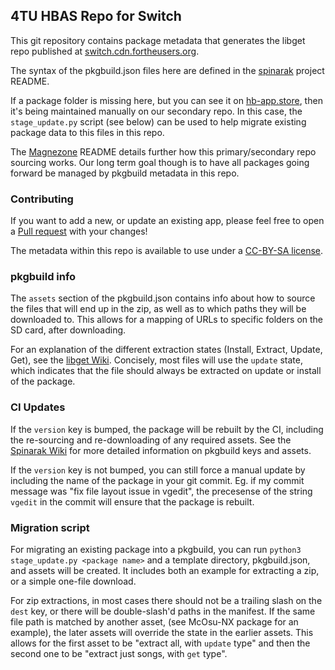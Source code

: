 ## 4TU HBAS Repo for Switch
This git repository contains package metadata that generates the libget repo published at [switch.cdn.fortheusers.org](https://switch.cdn.fortheusers.org/repo.json).

The syntax of the pkgbuild.json files here are defined in the [spinarak](https://github.com/fortheusers/spinarak) project README.

If a package folder is missing here, but you can see it on [hb-app.store](https://hb-app.store), then it's being maintained manually on our secondary repo. In this case, the `stage_update.py` script (see below) can be used to help migrate existing package data to this files in this repo.

The [Magnezone](https://github.com/fortheusers/magnezone) README details further how this primary/secondary repo sourcing works. Our long term goal though is to have all packages going forward be managed by pkgbuild metadata in this repo.

### Contributing
If you want to add a new, or update an existing app, please feel free to open a [Pull request](https://github.com/fortheusers/switch-hbas-repo/pulls) with your changes!

The metadata within this repo is available to use under a [CC-BY-SA license](https://creativecommons.org/licenses/by-sa/4.0/deed.en).

### pkgbuild info
The `assets` section of the pkgbuild.json contains info about how to source the files that will end up in the zip, as well as to which paths they will be downloaded to. This allows for a mapping of URLs to specific folders on the SD card, after downloading.

For an explanation of the different extraction states (Install, Extract, Update, Get), see the [libget Wiki](https://github.com/fortheusers/libget/wiki/Overview-&-Glossary). Concisely, most files will use the `update` state, which indicates that the file should always be extracted on update or install of the package.

### CI Updates
If the `version` key is bumped, the package will be rebuilt by the CI, including the re-sourcing and re-downloading of any required assets. See the [Spinarak Wiki](https://gitlab.com/4TU/spinarak/-/wikis/pkgbuild.json-specification) for more detailed information on pkgbuild keys and assets.

If the `version` key is not bumped, you can still force a manual update by including the name of the package in your git commit. Eg. if my commit message was "fix file layout issue in vgedit", the precesense of the string `vgedit` in the commit will ensure that the package is rebuilt.

### Migration script
For migrating an existing package into a pkgbuild, you can run `python3 stage_update.py <package name>` and a template directory, pkgbuild.json, and assets will be created. It includes both an example for extracting a zip, or a simple one-file download.

For zip extractions, in most cases there should not be a trailing slash on the `dest` key, or there will be double-slash'd paths in the manifest. If the same file path is matched by another asset, (see McOsu-NX package for an example), the later assets will override the state in the earlier assets. This allows for the first asset to be "extract all, with `update` type" and then the second one to be "extract just songs, with `get` type".